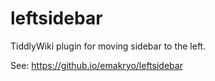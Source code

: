# leftsidebar

TiddlyWiki plugin for moving sidebar to the left.

See: https://github.io/emakryo/leftsidebar
